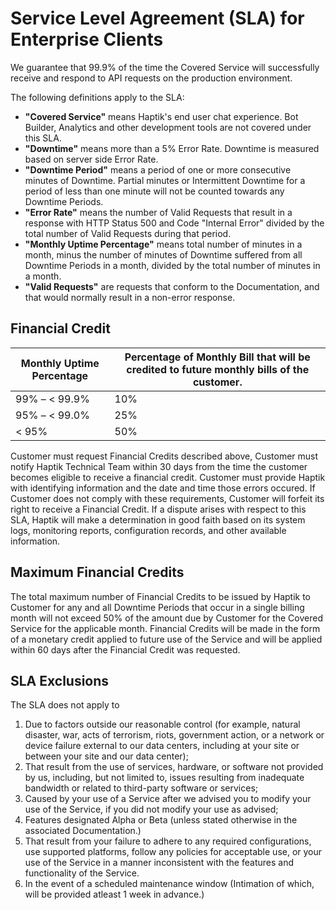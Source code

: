 # Service Level Agreement (SLA) for Enterprise Clients

We guarantee that 99.9% of the time the Covered Service 	will successfully receive and respond to API  requests on the production environment.

The following definitions apply to the SLA:

- **"Covered Service"** means Haptik's end user chat experience. Bot Builder, Analytics and other development tools are not covered under this SLA.
- **"Downtime"** means more than a 5% Error Rate. Downtime is measured based on server side Error Rate.
- **"Downtime Period"** means a period of one or more consecutive minutes of Downtime. Partial minutes or Intermittent Downtime for a period of less than one minute will not be counted towards any Downtime Periods.
- **"Error Rate"** means the number of Valid Requests that result in a response with HTTP Status 500 and Code "Internal Error" divided by the total number of Valid Requests during that period. 
- **"Monthly Uptime Percentage"** means total number of minutes in a month, minus the number of minutes of Downtime suffered from all Downtime Periods in a month, divided by the total number of minutes in a month.
- **"Valid Requests"** are requests that conform to the Documentation, and that would normally result in a non-error response.

## Financial Credit

| Monthly Uptime Percentage | Percentage of Monthly Bill that will be credited to future monthly bills of the customer. |
| ------------------------- | ------------------------------------------------------------ |
| 99% – < 99.9%             | 10%                                                          |
| 95% – < 99.0%             | 25%                                                          |
| < 95%                     | 50%                                                          |

Customer must request Financial Credits described above, Customer must notify Haptik Technical Team within 30 days from the time the customer becomes eligible to receive a financial credit. Customer must provide Haptik with identifying information and the date and time those errors occured. If Customer does not comply with these requirements, Customer will forfeit its right to receive a Financial Credit. If a dispute arises with respect to this SLA, Haptik will make a determination in good faith based on its system logs, monitoring reports, configuration records, and other available information.

## Maximum Financial Credits

The total maximum number of Financial Credits to be issued by Haptik to Customer for any and all Downtime Periods that occur in a single billing month will not exceed 50% of the amount due by Customer for the Covered Service for the applicable month. Financial Credits will be made in the form of a monetary credit applied to future use of the Service and will be applied within 60 days after the Financial Credit was requested.

## SLA Exclusions

The SLA does not apply to 

1. Due to factors outside our reasonable control (for example, natural disaster, war, acts of terrorism, riots, government action, or a network or device failure external to our data centers, including at your site or between your site and our data center);
2. That result from the use of services, hardware, or software not provided by us, including, but not limited to, issues resulting from inadequate bandwidth or related to third-party software or services;
3. Caused by your use of a Service after we advised you to modify your use of the Service, if you did not modify your use as advised;
4. Features designated Alpha or Beta (unless stated otherwise in the associated Documentation.)
5. That result from your failure to adhere to any required configurations, use supported platforms, follow any policies for acceptable use, or your use of the Service in a manner inconsistent with the features and functionality of the Service.
6. In the event of a scheduled maintenance window (Intimation of which, will be provided atleast 1 week in advance.)


